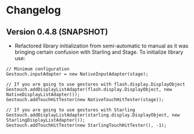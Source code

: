 # Changelog

## Version 0.4.8 (SNAPSHOT)

* Refactored library initialization from semi-automatic to manual as it was bringing certain confusion with Starling
and Stage. To initialize library use:

```
// Minimum configuration
Gestouch.inputAdapter = new NativeInputAdapter(stage);

// If you are going to use gestures with flash.display.DisplayObject
Gestouch.addDisplayListAdapter(flash.display.DisplayObject, new NativeDisplayListAdapter());
Gestouch.addTouchHitTester(new NativeTouchHitTester(stage));

// If you are going to use gestures with Starling
Gestouch.addDisplayListAdapter(starling.display.DisplayObject, new StarlingDisplayListAdapter());
Gestouch.addTouchHitTester(new StarlingTouchHitTester(), -1);

```
